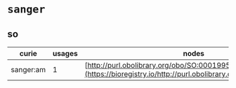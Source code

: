 # `sanger`
## so
| curie     |   usages | nodes                                                                                                         |
|-----------|----------|---------------------------------------------------------------------------------------------------------------|
| sanger:am |        1 | [http://purl.obolibrary.org/obo/SO:0001995](https://bioregistry.io/http://purl.obolibrary.org/obo/SO:0001995) |
